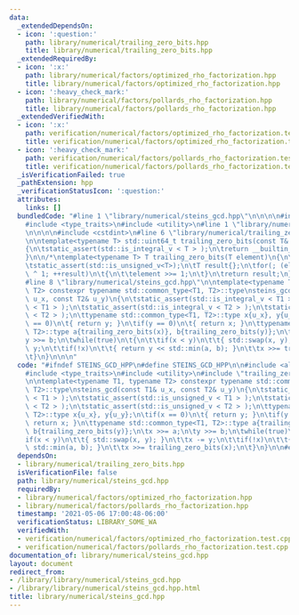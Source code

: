 ```yaml
---
data:
  _extendedDependsOn:
  - icon: ':question:'
    path: library/numerical/trailing_zero_bits.hpp
    title: library/numerical/trailing_zero_bits.hpp
  _extendedRequiredBy:
  - icon: ':x:'
    path: library/numerical/factors/optimized_rho_factorization.hpp
    title: library/numerical/factors/optimized_rho_factorization.hpp
  - icon: ':heavy_check_mark:'
    path: library/numerical/factors/pollards_rho_factorization.hpp
    title: library/numerical/factors/pollards_rho_factorization.hpp
  _extendedVerifiedWith:
  - icon: ':x:'
    path: verification/numerical/factors/optimized_rho_factorization.test.cpp
    title: verification/numerical/factors/optimized_rho_factorization.test.cpp
  - icon: ':heavy_check_mark:'
    path: verification/numerical/factors/pollards_rho_factorization.test.cpp
    title: verification/numerical/factors/pollards_rho_factorization.test.cpp
  _isVerificationFailed: true
  _pathExtension: hpp
  _verificationStatusIcon: ':question:'
  attributes:
    links: []
  bundledCode: "#line 1 \"library/numerical/steins_gcd.hpp\"\n\n\n\n#include <algorithm>\n\
    #include <type_traits>\n#include <utility>\n#line 1 \"library/numerical/trailing_zero_bits.hpp\"\
    \n\n\n\n#include <cstdint>\n#line 6 \"library/numerical/trailing_zero_bits.hpp\"\
    \n\ntemplate<typename T> std::uint64_t trailing_zero_bits(const T& element)\n\
    {\n\tstatic_assert(std::is_integral_v < T > );\n\treturn __builtin_ctzll(element);\n\
    }\n\n/*\ntemplate<typename T> T trailing_zero_bits(T element)\n{\n\tstatic_assert(std::is_integral_v<T>);\n\
    \tstatic_assert(std::is_unsigned_v<T>);\n\tT result{};\n\tfor(; (element & 1)\
    \ ^ 1; ++result)\n\t{\n\t\telement >>= 1;\n\t}\n\treturn result;\n}\n*/\n\n\n\
    #line 8 \"library/numerical/steins_gcd.hpp\"\n\ntemplate<typename T1, typename\
    \ T2> constexpr typename std::common_type<T1, T2>::type\nsteins_gcd(const T1&\
    \ u_x, const T2& u_y)\n{\n\tstatic_assert(std::is_integral_v < T1 > );\n\tstatic_assert(std::is_unsigned_v\
    \ < T1 > );\n\tstatic_assert(std::is_integral_v < T2 > );\n\tstatic_assert(std::is_unsigned_v\
    \ < T2 > );\n\ttypename std::common_type<T1, T2>::type x{u_x}, y{u_y};\n\tif(x\
    \ == 0)\n\t{ return y; }\n\tif(y == 0)\n\t{ return x; }\n\ttypename std::common_type<T1,\
    \ T2>::type a{trailing_zero_bits(x)}, b{trailing_zero_bits(y)};\n\tx >>= a;\n\t\
    y >>= b;\n\twhile(true)\n\t{\n\t\tif(x < y)\n\t\t{ std::swap(x, y); }\n\t\tx -=\
    \ y;\n\t\tif(!x)\n\t\t{ return y << std::min(a, b); }\n\t\tx >>= trailing_zero_bits(x);\n\
    \t}\n}\n\n\n"
  code: "#ifndef STEINS_GCD_HPP\n#define STEINS_GCD_HPP\n\n#include <algorithm>\n\
    #include <type_traits>\n#include <utility>\n#include \"trailing_zero_bits.hpp\"\
    \n\ntemplate<typename T1, typename T2> constexpr typename std::common_type<T1,\
    \ T2>::type\nsteins_gcd(const T1& u_x, const T2& u_y)\n{\n\tstatic_assert(std::is_integral_v\
    \ < T1 > );\n\tstatic_assert(std::is_unsigned_v < T1 > );\n\tstatic_assert(std::is_integral_v\
    \ < T2 > );\n\tstatic_assert(std::is_unsigned_v < T2 > );\n\ttypename std::common_type<T1,\
    \ T2>::type x{u_x}, y{u_y};\n\tif(x == 0)\n\t{ return y; }\n\tif(y == 0)\n\t{\
    \ return x; }\n\ttypename std::common_type<T1, T2>::type a{trailing_zero_bits(x)},\
    \ b{trailing_zero_bits(y)};\n\tx >>= a;\n\ty >>= b;\n\twhile(true)\n\t{\n\t\t\
    if(x < y)\n\t\t{ std::swap(x, y); }\n\t\tx -= y;\n\t\tif(!x)\n\t\t{ return y <<\
    \ std::min(a, b); }\n\t\tx >>= trailing_zero_bits(x);\n\t}\n}\n\n#endif"
  dependsOn:
  - library/numerical/trailing_zero_bits.hpp
  isVerificationFile: false
  path: library/numerical/steins_gcd.hpp
  requiredBy:
  - library/numerical/factors/optimized_rho_factorization.hpp
  - library/numerical/factors/pollards_rho_factorization.hpp
  timestamp: '2021-05-06 17:00:48-06:00'
  verificationStatus: LIBRARY_SOME_WA
  verifiedWith:
  - verification/numerical/factors/optimized_rho_factorization.test.cpp
  - verification/numerical/factors/pollards_rho_factorization.test.cpp
documentation_of: library/numerical/steins_gcd.hpp
layout: document
redirect_from:
- /library/library/numerical/steins_gcd.hpp
- /library/library/numerical/steins_gcd.hpp.html
title: library/numerical/steins_gcd.hpp
---
```

